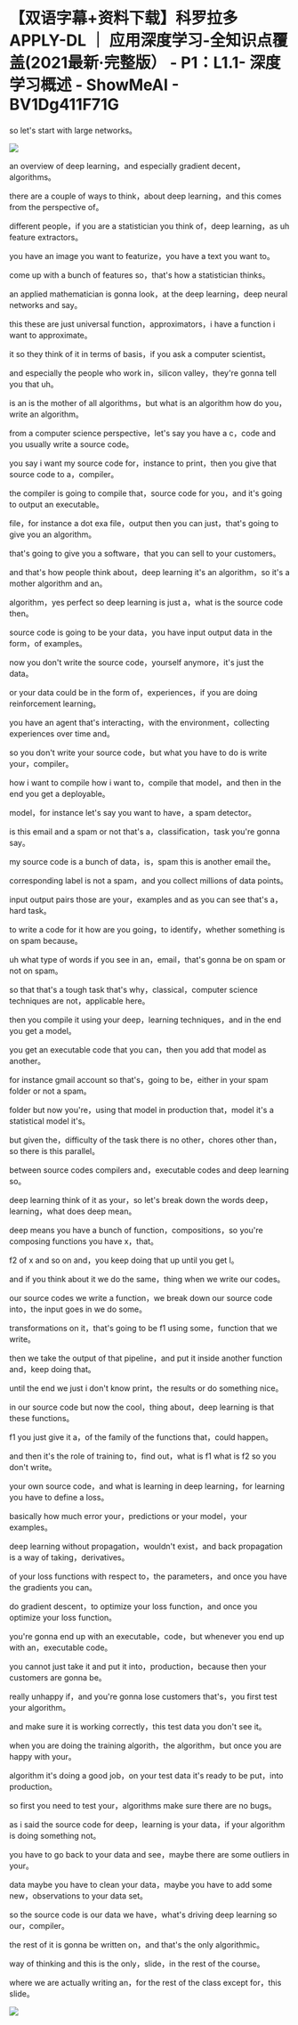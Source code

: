 # 【双语字幕+资料下载】科罗拉多 APPLY-DL ｜ 应用深度学习-全知识点覆盖(2021最新·完整版） - P1：L1.1- 深度学习概述 - ShowMeAI - BV1Dg411F71G

so let's start with large networks。

![](img/0fc818646033f47581162e0429bf264c_1.png)

an overview of deep learning，and especially gradient decent，algorithms。

there are a couple of ways to think，about deep learning，and this comes from the perspective of。

different people，if you are a statistician you think of，deep learning，as uh feature extractors。

you have an image you want to featurize，you have a text you want to。

come up with a bunch of features so，that's how a statistician thinks。

an applied mathematician is gonna look，at the deep learning，deep neural networks and say。

this these are just universal function，approximators，i have a function i want to approximate。

it so they think of it in terms of basis，if you ask a computer scientist。

and especially the people who work in，silicon valley，they're gonna tell you that uh。

is an is the mother of all algorithms，but what is an algorithm how do you，write an algorithm。

from a computer science perspective，let's say you have a c，code and you usually write a source code。

you say i want my source code for，instance to print，then you give that source code to a，compiler。

the compiler is going to compile that，source code for you，and it's going to output an executable。

file，for instance a dot exa file，output then you can just，that's going to give you an algorithm。

that's going to give you a software，that you can sell to your customers。

and that's how people think about，deep learning it's an algorithm，so it's a mother algorithm and an。

algorithm，yes perfect so deep learning is just a，what is the source code then。

source code is going to be your data，you have input output data in the form，of examples。

now you don't write the source code，yourself anymore，it's just the data。

or your data could be in the form of，experiences，if you are doing reinforcement learning。

you have an agent that's interacting，with the environment，collecting experiences over time and。

so you don't write your source code，but what you have to do is write your，compiler。

how i want to compile how i want to，compile that model，and then in the end you get a deployable。

model，for instance let's say you want to have，a spam detector。

is this email and a spam or not that's a，classification，task you're gonna say。

my source code is a bunch of data，is，spam this is another email the。

corresponding label is not a spam，and you collect millions of data points。

input output pairs those are your，examples and as you can see that's a，hard task。

to write a code for it how are you going，to identify，whether something is on spam because。

uh what type of words if you see in an，email，that's gonna be on spam or not on spam。

so that that's a tough task that's why，classical，computer science techniques are not，applicable here。

then you compile it using your deep，learning techniques，and in the end you get a model。

you get an executable code that you can，then you add that model as another。

for instance gmail account so that's，going to be，either in your spam folder or not a spam。

folder but now you're，using that model in production that，model it's a statistical model it's。

but given the，difficulty of the task there is no other，chores other than，so there is this parallel。

between source codes compilers and，executable codes and deep learning so。

deep learning think of it as your，so let's break down the words deep，learning，what does deep mean。

deep means you have a bunch of function，compositions，so you're composing functions you have x，that。

f2 of x and so on and，you keep doing that up until you get l。

and if you think about it we do the same，thing when we write our codes。

our source codes we write a function，we break down our source code into，the input goes in we do some。

transformations on it，that's going to be f1 using some，function that we write。

then we take the output of that pipeline，and put it inside another function and，keep doing that。

until the end we just i don't know print，the results or do something nice。

in our source code but now the cool，thing about，deep learning is that these functions。

f1 you just give it a，of the family of the functions that，could happen。

and then it's the role of training to，find out，what is f1 what is f2 so you don't write。

your own source code，and what is learning in deep learning，for learning you have to define a loss。

basically how much error your，predictions or your model，your examples。

deep learning without propagation，wouldn't exist，and back propagation is a way of taking，derivatives。

of your loss functions with respect to，the parameters，and once you have the gradients you can。

do gradient descent，to optimize your loss function，and once you optimize your loss function。

you're gonna end up with an executable，code，but whenever you end up with an，executable code。

you cannot just take it and put it into，production，because then your customers are gonna be。

really unhappy if，and you're gonna lose customers that's，you first test your algorithm。

and make sure it is working correctly，this test data you don't see it。

when you are doing the training algorith，the algorithm，but once you are happy with your。

algorithm it's doing a good job，on your test data it's ready to be put，into production。

so first you need to test your，algorithms make sure there are no bugs。

as i said the source code for deep，learning is your data，if your algorithm is doing something not。

you have to go back to your data and see，maybe there are some outliers in your。

data maybe you have to clean your data，maybe you have to add some new，observations to your data set。

so the source code is our data we have，what's driving deep learning so our，compiler。

the rest of it is gonna be written on，and that's the only algorithmic。

way of thinking and this is the only，slide，in the rest of the course。

where we are actually writing an，for the rest of the class except for，this slide。



![](img/0fc818646033f47581162e0429bf264c_3.png)